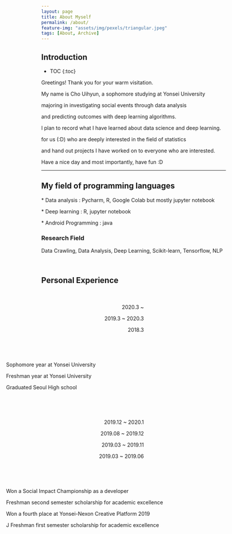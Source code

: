 ```yaml
---
layout: page
title: About Myself
permalink: /about/
feature-img: "assets/img/pexels/triangular.jpeg"
tags: [About, Archive]
---
```


<style>
.text{text-indent: 50px;}
#jb-sidebar{width: 260px;padding: 20px;margin-bottom: 10px;float: left;border: 0px;text-align: right;}
#jb-content{width: 580px;padding: 20px;margin-bottom: 10px;float: right;border: 0px;}
@media ( min-width: 481px )
{
  #jb-sidebar { width: 260px; float: left; }
  #jb-content { width: 580px; float: right; }
}
</style>

## Introduction <!--more-->
* TOC
{:toc}


<p>Greetings! Thank you for your warm visitation.</p>

<p>My name is Cho Uihyun, a sophomore studying at Yonsei University</p>

<p>majoring in investigating social events through data analysis</p>

<p>and predicting outcomes with deep learning algorithms.</p>

<p>I plan to record what I have learned about data science and deep learning.</p>

<p>for us (:D) who are deeply interested in the field of statistics</p>

<p>and hand out projects I have worked on to everyone who are interested.</p>

<p>Have a nice day and most importantly, have fun :D</p>

---------------------------

## My field of programming languages

<p> * Data analysis : Pycharm, R, Google Colab but mostly jupyter notebook </p>

<p> * Deep learning : R, jupyter notebook</p>

<p> * Android Programming : java </p>


### Research Field


<p> Data Crawling, Data Analysis, Deep Learning, Scikit-learn, Tensorflow, NLP </p>

<br>


## Personal Experience


<div id="jb-sidebar">
	<p> 2020.3 ~ </p>
	<p> 2019.3 ~ 2020.3</p>
    <p>2018.3</p>
</div>

<div id="jb-content">
    <p> Sophomore year at Yonsei University </p>		
    <p> Freshman year at Yonsei University </p>
    <p> Graduated Seoul High school </p>
</div>

<br><br><br><br><br>

<div id="jb-sidebar">
    <p>2019.12 ~ 2020.1</p>
    <p>2019.08 ~ 2019.12</p>
    <p>2019.03 ~ 2019.11</p>
    <p>2019.03 ~ 2019.06</p>
</div>


<div id="jb-content">
    <p> Won a Social Impact Championship as a developer</p>
    <p> Freshman second semester scholarship for academic excellence</p>
    <p> Won a fourth place at Yonsei-Nexon Creative Platform 2019</p>
    <p>J Freshman first semester scholarship for academic excellence</p>
</div>

